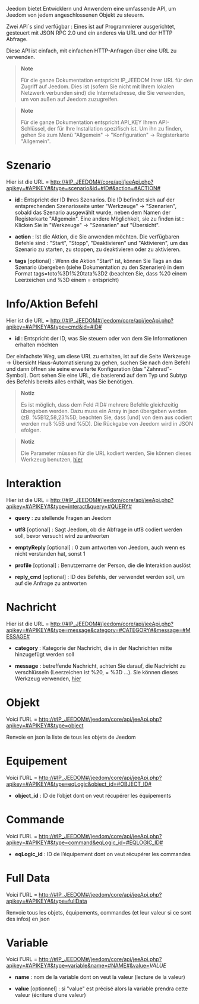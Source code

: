Jeedom bietet Entwicklern und Anwendern eine umfassende API, um
Jeedom von jedem angeschlossenen Objekt zu steuern.

Zwei API´s sind verfügbar : Eines ist auf Programmierer ausgerichtet,
gesteuert mit JSON RPC 2.0 und ein anderes via URL und der HTTP Abfrage. 

Diese API ist einfach, mit einfachen HTTP-Anfragen über eine URL zu verwenden.

> **Note**
>
>Für die ganze Dokumentation entspricht IP_JEEDOM Ihrer URL für den
> Zugriff auf Jeedom. Dies ist (sofern Sie nicht mit Ihrem lokalen Netzwerk
> verbunden sind) die Internetadresse, die Sie verwenden, um von außen auf
> Jeedom zuzugreifen.

> **Note**
>
>Für die ganze Dokumentation entspricht API_KEY Ihrem API-Schlüssel, der
> für Ihre Installation spezifisch ist. Um ihn zu finden, gehen Sie zum Menü
> "Allgemein" → "Konfiguration" → Registerkarte "Allgemein".

Szenario 
========

Hier ist die URL =
[http://\#IP\_JEEDOM\#/core/api/jeeApi.php?apikey=\#APIKEY\#&type=scenario&id=\#ID\#&action=\#ACTION\#](http://#IP_JEEDOM#/core/api/jeeApi.php?apikey=#APIKEY#&type=scenario&id=#ID#&action=#ACTION#)

-   **id** : Entspricht der ID Ihres Szenarios. Die ID befindet sich auf der
    entsprechenden Szenarioseite unter "Werkzeuge" → "Szenarien", sobald das 
    Szenario ausgewählt wurde, neben dem Namen der Registerkarte "Allgemein".
    Eine andere Möglichkeit, sie zu finden ist : Klicken Sie in "Werkzeuge" → 
    "Szenarien" auf "Übersicht".

-   **action** : Ist die Aktion, die Sie anwenden möchten. Die verfügbaren 
    Befehle sind : "Start", "Stopp", "Deaktivieren" und "Aktivieren", 
    um das Szenario zu starten, zu stoppen, zu deaktivieren oder 
    zu aktivieren.

-   **tags** [optional] : Wenn die Aktion "Start" ist, können Sie Tags an das 
    Szenario übergeben (siehe Dokumentation zu den Szenarien) in dem
    Format tags=toto%3D1%20tata%3D2 (beachten Sie, dass %20 einem 
    Leerzeichen und %3D einem = entspricht)

Info/Aktion Befehl
====================

Hier ist die URL =
[http://\#IP\_JEEDOM\#/jeedom/core/api/jeeApi.php?apikey=\#APIKEY\#&type=cmd&id=\#ID\#](http://#IP_JEEDOM#/jeedom/core/api/jeeApi.php?apikey=#APIKEY#&type=cmd&id=#ID#)

-   **id** : Entspricht der ID, was Sie steuern oder von dem Sie 
    Informationen erhalten möchten

Der einfachste Weg, um diese URL zu erhalten, ist auf die Seite Werkzeuge →
Übersicht Haus-Automatisierung zu gehen, suchen Sie nach dem Befehl und
dann öffnen sie seine erweiterte Konfiguration (das "Zahnrad"-Symbol). Dort sehen Sie eine URL, die basierend auf dem Typ und Subtyp des Befehls
bereits alles enthält, was Sie benötigen.

> **Notiz**
>
> Es ist möglich, dass dem Feld \#ID# mehrere Befehle gleichzeitig
> übergeben werden. Dazu muss ein Array in json übergeben werden (zB.
> %5B12,58,23%5D, beachten Sie, dass [und] von dem aus codiert werden
> muß %5B und %5D). Die Rückgabe von Jeedom wird in JSON efolgen.

> **Notiz**
>
> Die Parameter müssen für die URL kodiert werden, Sie können dieses
> Werkzeug benutzen, [hier](https://meyerweb.com/eric/tools/dencoder/)

Interaktion
===========

Hier ist die URL =
[http://\#IP\_JEEDOM\#/jeedom/core/api/jeeApi.php?apikey=\#APIKEY\#&type=interact&query=\#QUERY\#](http://#IP_JEEDOM#/jeedom/core/api/jeeApi.php?apikey=#APIKEY#&type=interact&query=#QUERY#)

-   **query** :  zu stellende Fragen an Jeedom

-   **utf8** [optional] : Sagt Jeedom, ob die Abfrage in utf8 codiert werden soll, 
    bevor versucht wird zu antworten

-   **emptyReply** [optional] : 0 zum antworten von Jeedom, auch wenn es nicht 
    verstanden hat, sonst 1

-   **profile** [optional] : Benutzername der Person, die die
    Interaktion auslöst

-   **reply_cmd** [optional] : ID des Befehls, der verwendet werden soll, 
    um auf die Anfrage zu antworten

Nachricht 
=======

Hier ist die URL =
[http://\#IP\_JEEDOM\#/jeedom/core/api/jeeApi.php?apikey=\#APIKEY\#&type=message&category=\#CATEGORY\#&message=\#MESSAGE\#](http://#IP_JEEDOM#/jeedom/core/api/jeeApi.php?apikey=#APIKEY#&type=message&category=#CATEGORY#&message=#MESSAGE#)

-   **category** : Kategorie der Nachricht, die in der Nachrichten mitte hinzugefügt werden soll

-   **message** : betreffende Nachricht, achten Sie darauf, die Nachricht zu 
    verschlüsseln (Leerzeichen ist %20, = %3D ...). Sie können dieses Werkzeug 
    verwenden, [hier](https://meyerweb.com/eric/tools/dencoder/)

Objekt
=====

Voici l’URL =
[http://\#IP\_JEEDOM\#/jeedom/core/api/jeeApi.php?apikey=\#APIKEY\#&type=object](http://#IP_JEEDOM#/jeedom/core/api/jeeApi.php?apikey=#APIKEY#&type=object)

Renvoie en json la liste de tous les objets de Jeedom

Equipement 
==========

Voici l’URL =
[http://\#IP\_JEEDOM\#/jeedom/core/api/jeeApi.php?apikey=\#APIKEY\#&type=eqLogic&object\_id=\#OBJECT\_ID\#](http://#IP_JEEDOM#/jeedom/core/api/jeeApi.php?apikey=#APIKEY#&type=eqLogic&object_id=#OBJECT_ID#)

-   **object\_id** : ID de l’objet dont on veut récupérer les
    équipements

Commande 
========

Voici l’URL =
[http://\#IP\_JEEDOM\#/jeedom/core/api/jeeApi.php?apikey=\#APIKEY\#&type=command&eqLogic\_id=\#EQLOGIC\_ID\#](http://#IP_JEEDOM#/jeedom/core/api/jeeApi.php?apikey=#APIKEY#&type=command&eqLogic_id=#EQLOGIC_ID#)

-   **eqLogic\_id** : ID de l’équipement dont on veut récupérer les
    commandes

Full Data 
=========

Voici l’URL =
[http://\#IP\_JEEDOM\#/jeedom/core/api/jeeApi.php?apikey=\#APIKEY\#&type=fullData](http://#IP_JEEDOM#/jeedom/core/api/jeeApi.php?apikey=#APIKEY#&type=fullData)

Renvoie tous les objets, équipements, commandes (et leur valeur si ce
sont des infos) en json

Variable 
========

Voici l’URL =
[http://\#IP\_JEEDOM\#/jeedom/core/api/jeeApi.php?apikey=\#APIKEY\#&type=variable&name=\#NAME\#&value=](http://#IP_JEEDOM#/jeedom/core/api/jeeApi.php?apikey=#APIKEY#&type=variable&name=#NAME#&value=)*VALUE*

-   **name** : nom de la variable dont on veut la valeur (lecture de
    la valeur)

-   **value** \[optionnel\] : si "value" est précisé alors la variable
    prendra cette valeur (écriture d’une valeur)


